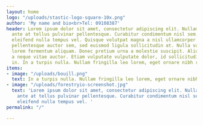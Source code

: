 ```yaml
---
layout: home
logo: "/uploads/stastic-logo-square-10x.png"
author: 'My name and bio<br>Tel: 09108387'
header: Lorem ipsum dolor sit amet, consectetur adipiscing elit. Nullam venenatis
  ante at tellus pulvinar pellentesque. Curabitur condimentum nisl sem, condimentum
  eleifend nulla tempus vel. Quisque volutpat magna a nisl ullamcorper volutpat. Praesent
  pellentesque auctor sem, sed euismod ligula sollicitudin at. Nulla varius tempor
  lorem fermentum aliquam. Donec pretium urna a molestie suscipit. Aliquam rhoncus
  a neque vitae auctor. Etiam vulputate vulputate dolor, id sollicitudin lorem commodo
  in. In a turpis nulla. Nullam fringilla leo lorem, eget ornare nibh rhoncus eu.Phasellus
items:
- image: "/uploads/bouill.png"
  text: In a turpis nulla. Nullam fringilla leo lorem, eget ornare nibh rhoncus eu.Phasellus
- image: "/uploads/forestryio-screenshot.jpg"
  text: 'Lorem ipsum dolor sit amet, consectetur adipiscing elit. Nullam venenatis
    ante at tellus pulvinar pellentesque. Curabitur condimentum nisl sem, condimentum
    eleifend nulla tempus vel. '
permalink: "/"

---
```

